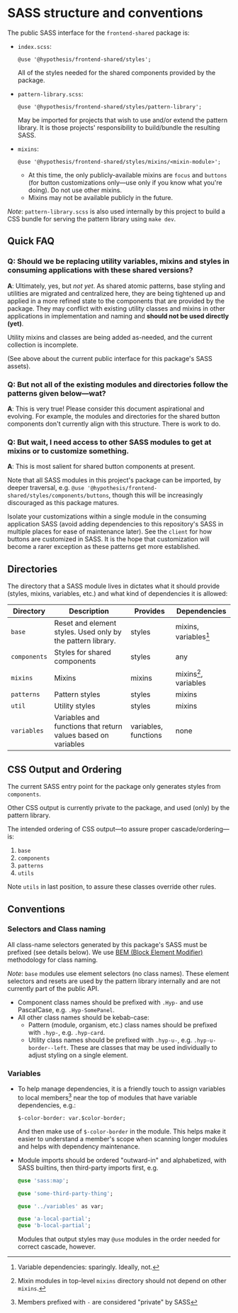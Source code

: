 # SASS structure and conventions

The public SASS interface for the `frontend-shared` package is:

- `index.scss`:

  `@use '@hypothesis/frontend-shared/styles';`

  All of the styles needed for the shared components provided by the package.

- `pattern-library.scss`:

  `@use '@hypothesis/frontend-shared/styles/pattern-library';`

  May be imported for projects that wish to use and/or extend the pattern library. It is those projects' responsibility to build/bundle the resulting SASS.

- `mixins`:

  `@use '@hypothesis/frontend-shared/styles/mixins/<mixin-module>';`

  - At this time, the only publicly-available mixins are `focus` and `buttons` (for button customizations only—use only if you know what you're doing). Do not use other mixins.
  - Mixins may not be available publicly in the future.

_Note_: `pattern-library.scss` is also used internally by this project to build a CSS bundle for serving the pattern library using `make dev`.

## Quick FAQ

### Q: Should we be replacing utility variables, mixins and styles in consuming applications with these shared versions?

**A**: Ultimately, yes, but _not yet_. As shared atomic patterns, base styling and utilities are migrated and centralized here, they are being tightened up and applied in a more refined state to the components that are provided by the package. They may conflict with existing utility classes and mixins in other applications in implementation and naming and **should not be used directly (yet)**.

Utility mixins and classes are being added as-needed, and the current collection is incomplete.

(See above about the current public interface for this package's SASS assets).

### Q: But not all of the existing modules and directories follow the patterns given below—wat?

**A**: This is very true! Please consider this document aspirational and evolving. For example, the modules and directories for the shared button components don't currently align with this structure. There is work to do.

### Q: But wait, I need access to other SASS modules to get at mixins or to customize something.

**A**: This is most salient for shared button components at present.

Note that all SASS modules in this project's package can be imported, by deeper traversal, e.g. `@use '@hypothesis/frontend-shared/styles/components/buttons`, though this will be increasingly discouraged as this package matures.

Isolate your customizations within a single module in the consuming application SASS (avoid adding dependencies to this repository's SASS in multiple places for ease of maintenance later). See the `client` for how buttons are customized in SASS. It is the hope that customization will become a rarer exception as these patterns get more established.

## Directories

The directory that a SASS module lives in dictates what it should provide (styles, mixins, variables, etc.) and what kind of dependencies it is allowed:

| Directory    | Description                                                   | Provides             | Dependencies          |
| ------------ | ------------------------------------------------------------- | -------------------- | --------------------- |
| `base`       | Reset and element styles. Used only by the pattern library.   | styles               | mixins, variables[^1] |
| `components` | Styles for shared components                                  | styles               | any                   |
| `mixins`     | Mixins                                                        | mixins               | mixins[^2], variables |
| `patterns`   | Pattern styles                                                | styles               | mixins                |
| `util`       | Utility styles                                                | styles               | mixins                |
| `variables`  | Variables and functions that return values based on variables | variables, functions | none                  |

## CSS Output and Ordering

The current SASS entry point for the package only generates styles from `components`.

Other CSS output is currently private to the package, and used (only) by the pattern library.

The intended ordering of CSS output—to assure proper cascade/ordering—is:

1. `base`
2. `components`
3. `patterns`
4. `utils`

Note `utils` in last position, to assure these classes override other rules.

## Conventions

### Selectors and Class naming

All class-name selectors generated by this package's SASS must be prefixed (see details below). We use [BEM (Block Element Modifier)](http://getbem.com/) methodology for class naming.

_Note_: `base` modules use element selectors (no class names). These element selectors and resets are used by the pattern library internally and are not currently part of the public API.

- Component class names should be prefixed with `.Hyp-` and use PascalCase, e.g. `.Hyp-SomePanel`.
- All other class names should be kebab-case:
  - Pattern (module, organism, etc.) class names should be prefixed with `.hyp-`, e.g. `.hyp-card`.
  - Utility class names should be prefixed with `.hyp-u-`, e.g. `.hyp-u-border--left`. These are classes that may be used individually to adjust styling on a single element.

### Variables

- To help manage dependencies, it is a friendly touch to assign variables to local members[^3] near the top of modules that have variable dependencies, e.g.:

  `$-color-border: var.$color-border;`

  And then make use of `$-color-border` in the module. This helps make it easier to understand a member's scope when scanning longer modules and helps with dependency maintenance.

- Module imports should be ordered "outward-in" and alphabetized, with SASS builtins, then third-party imports first, e.g.

  ```sass
  @use 'sass:map';

  @use 'some-third-party-thing';

  @use '../variables' as var;

  @use 'a-local-partial';
  @use 'b-local-partial';
  ```

  Modules that output styles may `@use` modules in the order needed for correct cascade, however.

[^1]: Variable dependencies: sparingly. Ideally, not.
[^2]: Mixin modules in top-level `mixins` directory should not depend on other `mixins`.
[^3]: Members prefixed with `-` are considered "private" by SASS
